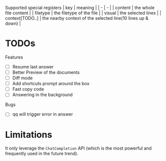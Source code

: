 


Supported special registers
| key             | meaning                                                     |
| -               | -                                                           |
| content         | the whole file content                                      |
| filetype        | the filetype of the file                                    |
| visual          | the selected lines                                          |
| context[TODO..] | the nearby context of the selected line(10 lines up & down) |

# TODOs

Features
- [ ] Resume last answer
- [ ] Better Preview of the documents
- [ ] Diff mode
- [ ] Add shortcuts prompt around the box
- [ ] Fast copy code
- [ ] Answering in the background

Bugs
- [ ] qq will trigger error in answer


# Limitations

It only leverage the `ChatCompletion` API (which is the most powerful and frequently used in the future trend).

